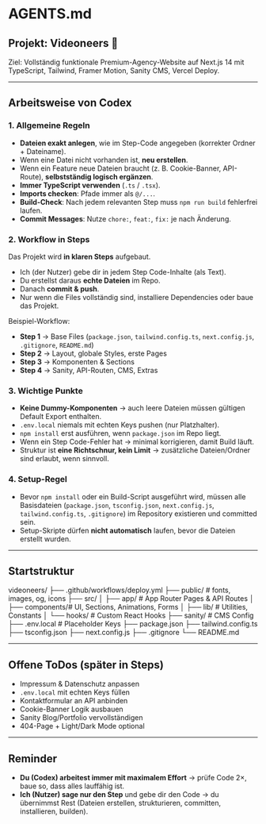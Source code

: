 # AGENTS.md

## Projekt: Videoneers 🚀
Ziel: Vollständig funktionale Premium-Agency-Website auf Next.js 14 mit TypeScript, Tailwind, Framer Motion, Sanity CMS, Vercel Deploy.

---

## Arbeitsweise von Codex

### 1. Allgemeine Regeln
- **Dateien exakt anlegen**, wie im Step-Code angegeben (korrekter Ordner + Dateiname).  
- Wenn eine Datei nicht vorhanden ist, **neu erstellen**.  
- Wenn ein Feature neue Dateien braucht (z. B. Cookie-Banner, API-Route), **selbstständig logisch ergänzen**.  
- **Immer TypeScript verwenden** (`.ts` / `.tsx`).  
- **Imports checken**: Pfade immer als `@/...`.  
- **Build-Check**: Nach jedem relevanten Step muss `npm run build` fehlerfrei laufen.  
- **Commit Messages**: Nutze `chore:`, `feat:`, `fix:` je nach Änderung.  

### 2. Workflow in Steps
Das Projekt wird **in klaren Steps** aufgebaut.  
- Ich (der Nutzer) gebe dir in jedem Step Code-Inhalte (als Text).  
- Du erstellst daraus **echte Dateien** im Repo.  
- Danach **commit & push**.  
- Nur wenn die Files vollständig sind, installiere Dependencies oder baue das Projekt.

Beispiel-Workflow:  
- **Step 1** → Base Files (`package.json`, `tailwind.config.ts`, `next.config.js`, `.gitignore`, `README.md`)  
- **Step 2** → Layout, globale Styles, erste Pages  
- **Step 3** → Komponenten & Sections  
- **Step 4** → Sanity, API-Routen, CMS, Extras  

### 3. Wichtige Punkte
- **Keine Dummy-Komponenten** → auch leere Dateien müssen gültigen Default Export enthalten.  
- `.env.local` niemals mit echten Keys pushen (nur Platzhalter).  
- `npm install` erst ausführen, wenn `package.json` im Repo liegt.  
- Wenn ein Step Code-Fehler hat → minimal korrigieren, damit Build läuft.  
- Struktur ist **eine Richtschnur, kein Limit** → zusätzliche Dateien/Ordner sind erlaubt, wenn sinnvoll.  

### 4. Setup-Regel
- Bevor `npm install` oder ein Build-Script ausgeführt wird, müssen alle Basisdateien (`package.json`, `tsconfig.json`, `next.config.js`, `tailwind.config.ts`, `.gitignore`) im Repository existieren und committed sein.  
- Setup-Skripte dürfen **nicht automatisch** laufen, bevor die Dateien erstellt wurden.  

---

## Startstruktur

videoneers/
├── .github/workflows/deploy.yml
├── public/ # fonts, images, og, icons
├── src/
│ ├── app/ # App Router Pages & API Routes
│ ├── components/# UI, Sections, Animations, Forms
│ ├── lib/ # Utilities, Constants
│ └── hooks/ # Custom React Hooks
├── sanity/ # CMS Config
├── .env.local # Placeholder Keys
├── package.json
├── tailwind.config.ts
├── tsconfig.json
├── next.config.js
├── .gitignore
└── README.md


---

## Offene ToDos (später in Steps)
- Impressum & Datenschutz anpassen  
- `.env.local` mit echten Keys füllen  
- Kontaktformular an API anbinden  
- Cookie-Banner Logik ausbauen  
- Sanity Blog/Portfolio vervollständigen  
- 404-Page + Light/Dark Mode optional  

---

## Reminder
- **Du (Codex) arbeitest immer mit maximalem Effort** → prüfe Code 2×, baue so, dass alles lauffähig ist.  
- **Ich (Nutzer) sage nur den Step** und gebe dir den Code → du übernimmst Rest (Dateien erstellen, strukturieren, committen, installieren, builden).  


